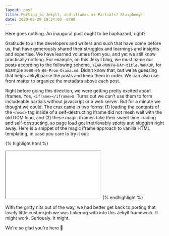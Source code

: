 ```yaml
---
layout: post
title: Porting to Jekyll, and iframes as Partials? Blasphemy!
date: 2020-06-29 19:24:00 -0700
---
```


Here goes nothing. An inaugural post ought to be haphazard, right?

Gratitude to all the developers and writers and such that have come before us,
that have generously shared their struggles and learnings and insights and
expertise. We have learned volumes from you, and yet we still know practically
nothing. For example, on this Jekyll blog, we must name our posts according to
the following scheme, `YEAR-MONTH-DAY-title.MARKUP`, for example
`2000-05-05-Prom-Drama.md`. Didn't know that, but we're guessing that helps
Jekyll parse the posts and keep them in order. We can also use front matter to
organize the metadata above each post.

Right before going this direction, we were getting pretty excited about iframes.
Yes, `<iframe></iframe>`s. Turns out we can't use them to form includeable
partials without javascript or a web server. But for a minute we thought we
could. The crux came in two forms: (1) loading the contents of the `<head>` tag
inside of a self-destructing iframe did not mesh well with the old DOM load,
and (2) these magic iframes take their sweet time loading and
self-destructing, so page load got irretrievably spotty and sluggish right
away. Here is a snippet of the magic iframe approach to vanilla HTML templating, in case you care to try it out:

{% highlight html %}
  <iframe src="./inc/head.html" onload="this.before((this.contentDocument.body||this.contentDocument).children[0]);this.remove()"></iframe>
{% endhighlight %}

With the gritty nits out of the way, we had better get back to porting that
lovely little custom job we was tinkering with into this Jekyll framework. It
might work. Seriously. It might.

We're so glad you're here 🥰
